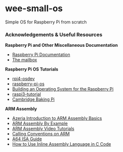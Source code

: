 # wee-small-os
Simple OS for Raspberry Pi from scratch

### Acknowledgements & Useful Resources
**Raspberry Pi and Other Miscellaneous Documentation**
- [Raspberry Pi Documentation](https://www.raspberrypi.com/documentation/computers/processors.html)
- [The mailbox](https://bitbanged.com/posts/understanding-rpi/the-mailbox/)

**Raspberry Pi OS Tutorials**
- [rpi4-osdev](https://github.com/babbleberry/rpi4-osdev/blob/master/part1-bootstrapping/README.md)
- [raspberry-pi-os](https://github.com/s-matyukevich/raspberry-pi-os/tree/master)
- [Building an Operating System for the Raspberry Pi](https://jsandler18.github.io/)
- [raspi3-tutorial](https://github.com/bztsrc/raspi3-tutorial/tree/master)
- [Cambridge Baking Pi](https://www.cl.cam.ac.uk/projects/raspberrypi/tutorials/os/index.html)

**ARM Assembly** 
- [Azeria Introduction to ARM Assembly Basics](https://azeria-labs.com/writing-arm-assembly-part-1/)
- [ARM Assembly By Example](https://armasm.com/)
- [ARM Assembly Video Tutorials](https://www.youtube.com/watch?v=kKtWsuuJEDs&list=PLn_It163He32Ujm-l_czgEBhbJjOUgFhg&index=1)
- [Calling Conventions on ARM](https://stackoverflow.com/questions/55518499/how-to-define-an-arm-assembly-function-that-can-be-used-in-c)
- [A64 ISA Guide](https://developer.arm.com/documentation/102374/0102)
- [How to Use Inline Assembly Language in C Code](https://gcc.gnu.org/onlinedocs/gcc/extensions-to-the-c-language-familyhow-to-use-inline-assembly-language-in-c-code.html)